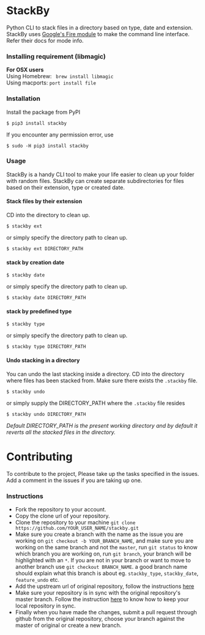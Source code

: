 # StackBy
Python CLI to stack files in a directory based on type, date and extension.  
StackBy uses [Google's Fire module](https://github.com/google/python-fire) to make the command line interface. Refer their docs for mode info.

### Installing requirement (libmagic)
**For OSX users**  
Using Homebrew: ```  brew install libmagic ```  
Using macports: ``` port install file ```   

### Installation
Install the package from PyPI
```
$ pip3 install stackby
```
If you encounter any permission error, use
```
$ sudo -H pip3 install stackby
```
### Usage

StackBy is a handy CLI tool to make your life easier to clean up your folder with random files. StackBy can create separate subdirectories for files based on their extension, type or created date.

#### Stack files by their extension  
CD into the directory to clean up.
```
$ stackby ext
```
or simply specify the directory path to clean up.
```
$ stackby ext DIRECTORY_PATH
```

#### stack by creation date
```
$ stackby date
```
or simply specify the directory path to clean up.
```
$ stackby date DIRECTORY_PATH
```
#### stack by predefined type
```
$ stackby type
```
or simply specify the directory path to clean up.
```
$ stackby type DIRECTORY_PATH
```
#### Undo stacking in a directory  
You can undo the last stacking inside a directory. CD into the directory where files has been stacked from. Make sure there exists the `.stackby` file. 
```
$ stackby undo
```
or simply supply the DIRECTORY_PATH where the `.stackby` file resides
```
$ stackby undo DIRECTORY_PATH
```
_Default DIRECTORY_PATH is the present working directory and by default it reverts all the stacked files in the directory._

# Contributing
To contribute to the project, Please take up the tasks specified in the issues. Add a comment in the issues if you are taking up one. 
### Instructions
- Fork the repository to your account.
- Copy the clone url of your repository.
- Clone the repository to your machine `git clone https://github.com/YOUR_USER_NAME/stackby.git`
- Make sure you create a branch with the name as the issue you are working on `git checkout -b YOUR_BRANCH_NAME`, and make sure you are working on the same branch and not the `master`, run `git status` to know which branch you are working on, run `git branch`, your branch will be highlighted with an `*`. If you are not in your branch or want to move to another branch use `git checkout BRANCH_NAME`. 
a good branch name should explain what this branch is about eg. `stackby_type`, `stackby_date`, `feature_undo` etc.
- Add the upstream url of original repository, follow the instructions [here](https://help.github.com/articles/configuring-a-remote-for-a-fork/)
- Make sure your repository is in sync with the original repository's master branch. Follow the instruction [here](https://help.github.com/articles/syncing-a-fork/) to know how to keep your local repository in sync.
- Finally when you have made the changes, submit a pull request through github from the original repository, choose your branch against the master of original or create a new branch.

